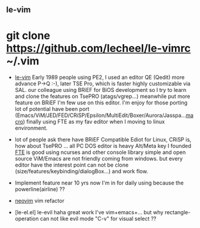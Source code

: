 ## le-vim
# git clone https://github.com/lecheel/le-vimrc ~/.vim

* [le-vim] Early 1989 people using PE2, I used an editor QE (Qedit) more advance P->Q  :-), later TSE Pro, which is faster highly customizable via SAL. our colleague using BRiEF for BiOS development so I try to learn and clone the features on TsePRO (atags/vgrep...) meanwhile put more feature on BRiEF I'm few use on this editor. I'm enjoy for those porting lot of potential have been port (Emacs/ViM/JED/FED/CRiSP/Epsilon/MultiEdit/Boxer/Aurora/Jasspa...[macro]) finally using FTE as my fav editor when I moving to linux environment.

* lot of people ask there have BRiEF Compatible Ediot for Linux, CRiSP is, how about TsePRO ... all PC DOS editor is heavy Alt/Meta key I founded [FTE] is good using ncurses and other console library simple and open source ViM/Emacs are not friendly coming from windows. but every editor have the interest point can not be clone (size/features/keybinding/dialogBox...) and work flow.

* Implement feature near 10 yrs now I'm in for daily using because the powerline(airline) ??  

* [neovim] vim refactor

* [le-el.el] le-evil haha great work I've vim+emacs+... but why rectangle-operation can not like evil mode "C-v" for visual select ??

[le-vim]:https://github.com/lecheel/le-vimrc
[macro]:https://github.com/lecheel/vgrep
[vim]:https://github.com/vim/vim
[neovim]:https://github.com/neovim/neovim
[FTE]:https://github.com/lecheel/fte-fork

